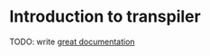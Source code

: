 # Introduction to transpiler

TODO: write [great documentation](http://jacobian.org/writing/what-to-write/)
